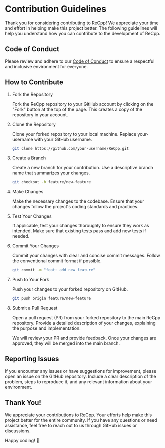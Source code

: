 # Contribution Guidelines

Thank you for considering contributing to ReCpp! We appreciate your time and effort in helping make this project better. The following guidelines will help you understand how you can contribute to the development of ReCpp.

## Code of Conduct

Please review and adhere to our [Code of Conduct](https://github.com/pribault/ReCpp/blob/develop/CODE_OF_CONDUCT.md) to ensure a respectful and inclusive environment for everyone.


## How to Contribute

1. Fork the Repository

	Fork the ReCpp repository to your GitHub account by clicking on the "Fork" button at the top of the page. This creates a copy of the repository in your account.

2. Clone the Repository

	Clone your forked repository to your local machine. Replace your-username with your GitHub username.

	```bash
	git clone https://github.com/your-username/ReCpp.git
	```

3. Create a Branch

	Create a new branch for your contribution. Use a descriptive branch name that summarizes your changes.

	```bash
	git checkout -b feature/new-feature
	```

4. Make Changes

	Make the necessary changes to the codebase. Ensure that your changes follow the project's coding standards and practices.

5. Test Your Changes

	If applicable, test your changes thoroughly to ensure they work as intended. Make sure that existing tests pass and add new tests if needed.

6. Commit Your Changes

	Commit your changes with clear and concise commit messages. Follow the conventional commit format if possible.

	```bash
	git commit -m "feat: add new feature"
	```

7. Push to Your Fork

	Push your changes to your forked repository on GitHub.

	```bash
	git push origin feature/new-feature
	```

8. Submit a Pull Request

	Open a pull request (PR) from your forked repository to the main ReCpp repository. Provide a detailed description of your changes, explaining the purpose and implementation.

	We will review your PR and provide feedback. Once your changes are approved, they will be merged into the main branch.

## Reporting Issues

If you encounter any issues or have suggestions for improvement, please open an issue on the GitHub repository. Include a clear description of the problem, steps to reproduce it, and any relevant information about your environment.

## Thank You!

We appreciate your contributions to ReCpp. Your efforts help make this project better for the entire community. If you have any questions or need assistance, feel free to reach out to us through GitHub issues or discussions.

Happy coding! 🚀
